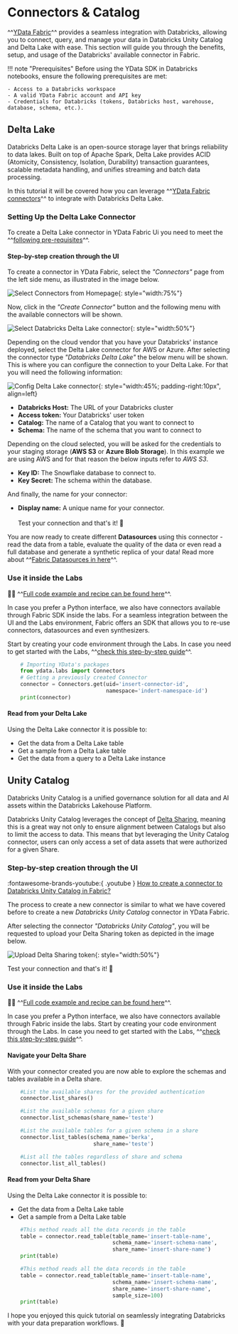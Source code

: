 # Connectors & Catalog

^^[YData Fabric](https://ydata.ai/products/fabric)^^ provides a seamless integration with Databricks, allowing you to connect,
query, and manage your data in Databricks Unity Catalog and Delta Lake with ease. This section will guide you through the benefits,
setup, and usage of the Databricks' available connector in Fabric.

!!! note "Prerequisites"
    Before using the YData SDK in Databricks notebooks, ensure the following prerequisites are met:

    - Access to a Databricks workspace
    - A valid YData Fabric account and API key
    - Credentials for Databricks (tokens, Databricks host, warehouse, database, schema, etc.).

## Delta Lake

Databricks Delta Lake is an open-source storage layer that brings reliability to data lakes. Built on top of Apache Spark,
Delta Lake provides ACID (Atomicity, Consistency, Isolation, Durability) transaction guarantees, 
scalable metadata handling, and unifies streaming and batch data processing.

In this tutorial it will be covered how you can leverage ^^[YData Fabric connectors](../../data_catalog/connectors/supported_connections.md)^^
to integrate with Databricks Delta Lake.

### Setting Up the Delta Lake Connector

To create a Delta Lake connector in YData Fabric Ui you need to meet the ^^[following pre-requisites](overview.md)^^.

#### Step-by-step creation through the UI
To create a connector in YData Fabric, select the *"Connectors"* page from the left side menu, as illustrated in the image below.

![Select Connectors from Homepage](../../assets/data_catalog/connectors/go_to_connector.png){: style="width:75%"}

Now, click in the *"Create Connector"* button and the following menu with the available connectors will be shown.

![Select Databricks Delta Lake connector](../../assets/integrations/select_delta_lake_connector.webp){: style="width:50%"}

Depending on the cloud vendor that you have your Databricks' instance deployed, select the Delta Lake connector for AWS or Azure.
After selecting the connector type *"Databricks Delta Lake"* the below menu will be shown. 
This is where you can configure the connection to your Delta Lake. For that you will need the following information:

![Config Delta Lake connector](../../assets/integrations/Delta_lake_aws_inputs.webp){: style="width:45%; padding-right:10px", align=left}

- **Databricks Host:** The URL of your Databricks cluster
- **Access token:** Your Databricks' user token
- **Catalog:** The name of a Catalog that you want to connect to
- **Schema:** The name of the schema that you want to connect to

Depending on the cloud selected, you will be asked for the credentials to your staging storage (**AWS S3** or **Azure Blob Storage**).
In this example we are using AWS and for that reason the below inputs refer to *AWS S3*.

- **Key ID:** The Snowflake database to connect to.
- **Key Secret:** The schema within the database.

And finally, the name for your connector:
- **Display name:** A unique name for your connector.
</br></br>
Test your connection and that's it! 🚀

You are now ready to create different **Datasources** using this connector - read the data from a table, 
evaluate the quality of the data or even read a full database and generate a synthetic replica of your data!
Read more about ^^[Fabric Datasources in here](../datasources/index.md)^^.

### Use it inside the Labs

👨‍💻 ^^[Full code example and recipe can be found here](https://github.com/ydataai/academy/blob/master/1%20-%20Data%20Catalog/1.%20Connectors/Databricks%20_%20Delta%20Lake.ipynb)^^.

In case you prefer a Python interface, we also have connectors available through Fabric SDK inside the labs. 
For a seamless integration between the UI and the Labs environment, Fabric offers an SDK that allows you to re-use connectors, 
datasources and even synthesizers.

Start by creating your code environment through the Labs. 
In case you need to get started with the Labs, ^^[check this step-by-step guide](../../get-started/create_lab.md)^^.

```python
    # Importing YData's packages
    from ydata.labs import Connectors
    # Getting a previously created Connector
    connector = Connectors.get(uid='insert-connector-id',
                               namespace='indert-namespace-id')
    print(connector)
```

#### Read from your Delta Lake
Using the Delta Lake connector it is possible to:

- Get the data from a Delta Lake table
- Get a sample from a Delta Lake table
- Get the data from a query to a Delta Lake instance

## Unity Catalog
Databricks Unity Catalog is a unified governance solution for all data and AI assets within the Databricks Lakehouse Platform.

Databricks Unity Catalog leverages the concept of [Delta Sharing](https://www.databricks.com/product/delta-sharing),
meaning this is a great way not only to ensure alignment between Catalogs but also to limit the access to data. 
This means that byt leveraging the Unity Catalog connector, users can only access a set of data assets that were authorized
for a given Share.

### Step-by-step creation through the UI

:fontawesome-brands-youtube:{ .youtube } <a href="https://www.youtube.com/watch?v=_12AfMB8hiQ&t=2s"><u>How to create a connector to Databricks Unity Catalog in Fabric?</u></a>

The process to create a new connector is similar to what we have covered before to create a new *Databricks Unity Catalog*
connector in YData Fabric. 

After selecting the connector *"Databricks Unity Catalog"*, you will be requested to upload your Delta Sharing token as
depicted in the image below.

![Upload Delta Sharing token](../../assets/integrations/databricks_unity_catalog.webp){: style="width:50%"}

Test your connection and that's it! 🚀

### Use it inside the Labs

👨‍💻 ^^[Full code example and recipe can be found here](https://github.com/ydataai/academy/blob/master/1%20-%20Data%20Catalog/1.%20Connectors/Databricks%20_%20Unity%20Catalog.ipynb)^^.

In case you prefer a Python interface, we also have connectors available through Fabric inside the labs.
Start by creating your code environment through the Labs. In case you need to get started with the Labs, ^^[check this step-by-step guide](../../get-started/create_lab.md)^^.

#### Navigate your Delta Share
With your connector created you are now able to explore the schemas and tables available in a Delta share.

```python title="List available shares"
    #List the available shares for the provided authentication
    connector.list_shares()
```

```python title="List available schemas"
    #List the available schemas for a given share
    connector.list_schemas(share_name='teste')
```

```python title="List available tables"
    #List the available tables for a given schema in a share
    connector.list_tables(schema_name='berka',
                           share_name='teste')

    #List all the tables regardless of share and schema
    connector.list_all_tables()
```

#### Read from your Delta Share
Using the Delta Lake connector it is possible to:

- Get the data from a Delta Lake table
- Get a sample from a Delta Lake table

```python title="Read the data from a table"
    #This method reads all the data records in the table
    table = connector.read_table(table_name='insert-table-name', 
                                 schema_name='insert-schema-name', 
                                 share_name='insert-share-name')
    print(table)
```

```python title="Read a data sample from a table"
    #This method reads all the data records in the table
    table = connector.read_table(table_name='insert-table-name', 
                                 schema_name='insert-schema-name', 
                                 share_name='insert-share-name',
                                 sample_size=100)
    print(table)
```

I hope you enjoyed this quick tutorial on seamlessly integrating Databricks with your data preparation workflows. 🚀
